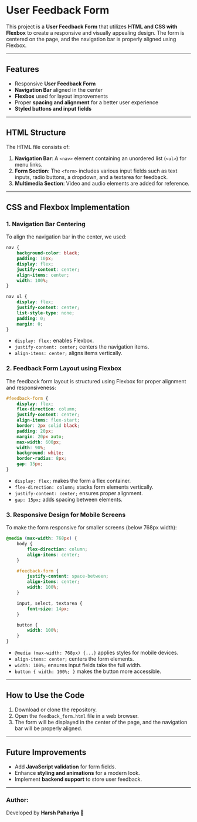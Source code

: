 # User Feedback Form

This project is a **User Feedback Form** that utilizes **HTML and CSS with Flexbox** to create a responsive and visually appealing design. The form is centered on the page, and the navigation bar is properly aligned using Flexbox.

---

## **Features**
- Responsive **User Feedback Form**
- **Navigation Bar** aligned in the center
- **Flexbox** used for layout improvements
- Proper **spacing and alignment** for a better user experience
- **Styled buttons and input fields**

---

## **HTML Structure**
The HTML file consists of:
1. **Navigation Bar**: A `<nav>` element containing an unordered list (`<ul>`) for menu links.
2. **Form Section**: The `<form>` includes various input fields such as text inputs, radio buttons, a dropdown, and a textarea for feedback.
3. **Multimedia Section**: Video and audio elements are added for reference.

---

## **CSS and Flexbox Implementation**
### **1. Navigation Bar Centering**
To align the navigation bar in the center, we used:
```css
nav {
    background-color: black;
    padding: 10px;
    display: flex;
    justify-content: center;
    align-items: center;
    width: 100%;
}

nav ul {
    display: flex;
    justify-content: center;
    list-style-type: none;
    padding: 0;
    margin: 0;
}
```
- `display: flex;` enables Flexbox.
- `justify-content: center;` centers the navigation items.
- `align-items: center;` aligns items vertically.

### **2. Feedback Form Layout using Flexbox**
The feedback form layout is structured using Flexbox for proper alignment and responsiveness:
```css
#feedback-form {
    display: flex;
    flex-direction: column;
    justify-content: center;
    align-items: flex-start;
    border: 2px solid black;
    padding: 20px;
    margin: 20px auto;
    max-width: 600px;
    width: 90%;
    background: white;
    border-radius: 8px;
    gap: 15px;
}
```
- `display: flex;` makes the form a flex container.
- `flex-direction: column;` stacks form elements vertically.
- `justify-content: center;` ensures proper alignment.
- `gap: 15px;` adds spacing between elements.

### **3. Responsive Design for Mobile Screens**
To make the form responsive for smaller screens (below 768px width):
```css
@media (max-width: 768px) {
    body {
        flex-direction: column;
        align-items: center;
    }

    #feedback-form {
        justify-content: space-between;
        align-items: center;
        width: 100%;
    }

    input, select, textarea {
        font-size: 14px;
    }

    button {
        width: 100%;
    }
}
```
- `@media (max-width: 768px) {...}` applies styles for mobile devices.
- `align-items: center;` centers the form elements.
- `width: 100%;` ensures input fields take the full width.
- `button { width: 100%; }` makes the button more accessible.

---

## **How to Use the Code**
1. Download or clone the repository.
2. Open the `feedback_form.html` file in a web browser.
3. The form will be displayed in the center of the page, and the navigation bar will be properly aligned.

---

## **Future Improvements**
- Add **JavaScript validation** for form fields.
- Enhance **styling and animations** for a modern look.
- Implement **backend support** to store user feedback.

---

### **Author:**
Developed by **Harsh Pahariya** 🚀

